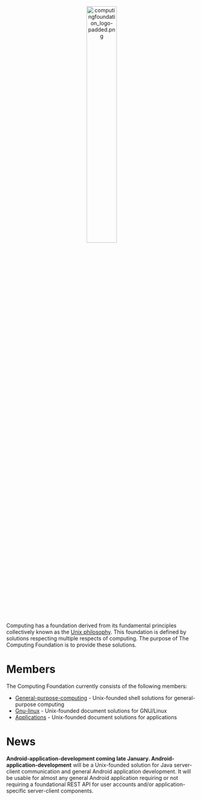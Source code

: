 
<div align='center'>
  <img src='https://raw.githubusercontent.com/computingfoundation/home/images/computingfoundation_logo-padded.png' width='40%' alt='computingfoundation_logo-padded.png'>
</div>
<br><br><br>

Computing has a foundation derived from its fundamental principles collectively known as the [Unix philosophy](http://www.linfo.org/unix_philosophy.html). This foundation is defined by solutions respecting multiple respects of computing. The purpose of The Computing Foundation is to provide these solutions.

# Members

The Computing Foundation currently consists of the following members:

* [General-purpose-computing](https://github.com/computingfoundation/general-purpose-computing) - Unix-founded shell solutions for general-purpose computing
* [Gnu-linux](https://github.com/computingfoundation/gnu-linux) - Unix-founded document solutions for GNU/Linux
* [Applications](https://github.com/computingfoundation/applications) - Unix-founded document solutions for applications

# News

**Android-application-development coming late January. Android-application-development** will be a Unix-founded solution for Java server-client communication and general Android application development. It will be usable for almost any general Android application requiring or not requiring a foundational REST API for user accounts and/or application-specific server-client components.

